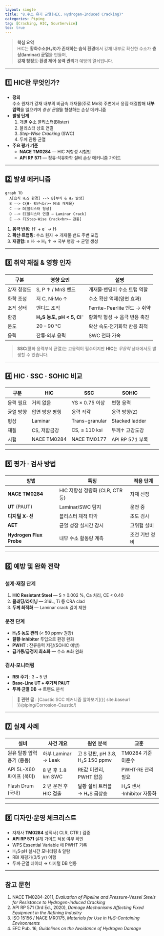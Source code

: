 ```yaml
---
layout: single
title: "8.수소 유기 균열(HIC, Hydrogen-Induced Cracking)"
categories: Piping
tag: [Cracking, HIC, SourService]
toc: true
---
```


> **핵심 요약**  
> HIC는 **황화수소(H₂S)가 존재하는 습식 환경**에서 강재 내부로 확산한 수소가 **층상(laminar) 균열**을 만들며,  
> **강재 청정도·환경 제어·응력 관리**가 예방의 열쇠입니다.

---

## 1️⃣ HIC란 무엇인가?

- **정의**  
  수소 원자가 강재 내부의 비금속 개재물(주로 MnS) 주변에서 응집·재결합해 **내부 압력**을 일으키며 *층상 균열*을 형성하는 손상 메커니즘
- **발생 단계**  
  1. 개별 수소 블리스터(Blister)  
  2. 블리스터 상호 연결  
  3. *Step-Wise Cracking* (SWC)  
  4. 두께 관통 균열
- **주요 평가 기준**  
  - **NACE TM0284** — HIC 저항성 시험법  
  - **API RP 571** — 정유·석유화학 설비 손상 메커니즘 가이드

---

## 2️⃣ 발생 메커니즘

```mermaid
graph TD
  A[습식 H₂S 환경] --> B[부식 & H₂ 발생]
  B --> C{H· 확산<br>→ MnS 개재물}
  C --> D[블리스터 형성]
  D --> E[블리스터 연결 → Laminar Crack]
  E --> F[Step-Wise Crack<br>→ 관통]
```

1. **음극 반응:** H⁺ + e⁻ → H·
2. **확산·트랩핑:** 수소 원자 → 개재물·밴드 주변 포집
3. **재결합:** n H· → H₂ ↑ → 국부 팽창 → 균열 생성

------

## 3️⃣ 취약 재질 & 영향 인자

| 구분        | 영향 요인                 | 설명                         |
| ----------- | ------------------------- | ---------------------------- |
| 강재 청정도 | S, P ↑ / MnS 밴드         | 개재물·밴딩이 수소 트랩 역할 |
| 화학 조성   | 저 C, Ni·Mo ↑             | 수소 확산 억제(양면 효과)    |
| 조직 상태   | 밴디드 조직               | Ferrite-Pearlite 밴드 → 취약 |
| 환경        | **H₂S 농도, pH < 5, Cl⁻** | 황화막 형성 → 음극 반응 촉진 |
| 온도        | 20 – 90 ℃                 | 확산 속도·전기화학 반응 최적 |
| 응력        | 잔류·외부 응력            | SWC 전파 가속                |



> **SSC**(황화 응력부식 균열)는 고응력이 필수이지만 **HIC**는 *무응력* 상태에서도 발생할 수 있습니다.

------

## 4️⃣ HIC · SSC · SOHIC 비교

| 구분      | HIC            | SSC            | SOHIC           |
| --------- | -------------- | -------------- | --------------- |
| 응력 필요 | 거의 없음      | YS × 0.75 이상 | 변형 응력       |
| 균열 방향 | 압연 방향 평행 | 응력 직각      | 응력 방향(Z)    |
| 형상      | Laminar        | Trans-granular | Stacked ladder  |
| 재질      | CS, 저합금강   | CS, ≤ 110 ksi  | 두께↑ 고강도강  |
| 시험      | NACE TM0284    | NACE TM0177    | API RP 571 부록 |



------

## 5️⃣ 평가 · 검사 방법

| 방법                    | 특징                            | 적용 단계      |
| ----------------------- | ------------------------------- | -------------- |
| **NACE TM0284**         | HIC 저항성 정량화 (CLR, CTR 등) | 자재 선정      |
| **UT** (PAUT)           | Laminar/SWC 탐지                | 운전 중        |
| **디지털 X-선**         | 블리스터 체적 파악              | 초도 검사      |
| **AET**                 | 균열 성장 실시간 감시           | 고위험 설비    |
| **Hydrogen Flux Probe** | 내부 수소 활동량 계측           | 조건 기반 정비 |



------

## 6️⃣ 예방 및 완화 전략

### 설계·재질 단계

1. **HIC Resistant Steel** — S ≤ 0.002 %, Ca 처리, CE < 0.40
2. **클래딩/라이닝** — 316L, Ti 등 CRA clad
3. **두께 최적화** — Laminar crack 길이 제한

### 운전 단계

- **H₂S 농도 관리** (< 50 ppmv 권장)
- **탈황·Inhibitor** 투입으로 환경 완화
- **PWHT** : 잔류응력 저감(SOHIC 예방)
- **급가동/급정지 최소화** — 수소 포화 완화

### 검사·모니터링

- **RBI 주기** : 3 ~ 5 년
- **Base-Line UT + 주기적 PAUT**
- **두께·균열 DB** → 트렌드 분석

> 📌 **관련 글** : [Caustic SCC 메커니즘 알아보기]({{ site.baseurl }}/piping/Corrosion-Caustic/)

------

## 7️⃣ 실제 사례

| 설비                      | 사건 개요             | 원인 분석                       | 교훈                      |
| ------------------------- | --------------------- | ------------------------------- | ------------------------- |
| 원유 탈황 압력용기 (중동) | 하부 Laminar → Leak   | 고 S 강판, pH 3.8, H₂S 150 ppmv | TM0284 기준 미준수        |
| API 5L-X60 파이프 (북미)  | 8 년 후 1.8 km SWC    | RE값 미관리, PWHT 없음          | PWHT·RE 관리 필요         |
| Flash Drum (국내)         | 2 년 운전 후 HIC 검출 | 탈황 설비 트러블 → H₂S 급상승   | H₂S 센서·Inhibitor 자동화 |



------

## 8️⃣ 디자인·운영 체크리스트

-  자재사 **TM0284** 성적서( CLR, CTR ) 검증
-  **API RP 571** 설계 가이드 적용 여부 확인
-  WPS Essential Variable 에 PWHT 기록
-  H₂S·pH 실시간 모니터링 & 알람
-  RBI 재평가(3/5 yr) 이행
-  두께·균열 데이터 → 디지털 DB 연동

------

## 참고 문헌

1. NACE TM0284-2011, *Evaluation of Pipeline and Pressure-Vessel Steels for Resistance to Hydrogen-Induced Cracking*
2. API RP 571 (3rd Ed., 2020), *Damage Mechanisms Affecting Fixed Equipment in the Refining Industry*
3. ISO 15156 / NACE MR0175, *Materials for Use in H₂S-Containing Environments*
4. EFC Pub. 16, *Guidelines on the Avoidance of Hydrogen Damage*
